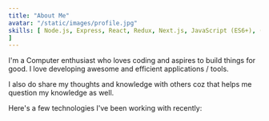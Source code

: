 ```yaml
---
title: "About Me"
avatar: "/static/images/profile.jpg"
skills: [ Node.js, Express, React, Redux, Next.js, JavaScript (ES6+), (S)CSS, Java / C / C++
]
---
```


<p>I'm a Computer enthusiast who loves coding and aspires to build things for good. I love developing awesome and efficient applications / tools.</p>

<p>I also do share my thoughts and knowledge with others coz that helps me question my knowledge as well.</p>

<p>Here's a few technologies I've been working with recently:</p>

